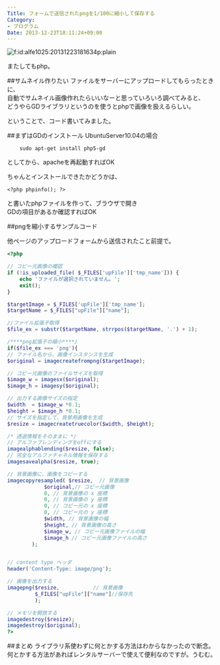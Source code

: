 ```yaml
---
Title: フォームで送信されたpngを1/100に縮小して保存する
Category:
- プログラム
Date: 2013-12-23T18:11:24+09:00
---
```


<p><span itemscope itemtype="http://schema.org/Photograph"><img src="http://cdn-ak.f.st-hatena.com/images/fotolife/a/alfe1025/20131223/20131223181634.png" alt="f:id:alfe1025:20131223181634p:plain" title="f:id:alfe1025:20131223181634p:plain" class="hatena-fotolife" itemprop="image"></span></p>


またしてもphp。  

##サムネイル作りたい
ファイルをサーバーにアップロードしてもらったときに、  
自動でサムネイル画像作れたらいいなーと思っていろいろ調べてみると、  
どうやらGDライブラリというのを使うとphpで画像を扱えるらしい。

ということで、コード書いてみました。



<!-- more -->


##まずはGDのインストール
UbuntuServer10.04の場合

```
    sudo apt-get install php5-gd
```


としてから、apacheを再起動すればOK

ちゃんとインストールできたかどうかは、
```
<?php phpinfo(); ?>
```
と書いたphpファイルを作って、ブラウザで開き  
GDの項目があるか確認すればOK

##pngを縮小するサンプルコード

他ページのアップロードフォームから送信されたこと前提で。

```php
<?php

// コピー元画像の確認
if (!is_uploaded_file( $_FILES['upFile']['tmp_name'])) {
    echo 'ファイルが選択されていません。';
    exit();
}

$targetImage = $_FILES['upFile']['tmp_name'];
$targetName = $_FILES["upFile"]["name"];

//ファイル拡張子取得
$file_ex = substr($targetName, strrpos($targetName, '.') + 1);

/****png拡張子の縮小****/
if($file_ex === 'png'){
// ファイル名から、画像インスタンスを生成
$original = imagecreatefrompng($targetImage);

// コピー元画像のファイルサイズを取得
$image_w = imagesx($original);
$image_h = imagesy($original);

// 出力する画像サイズの指定
$width  = $image_w *0.1;
$height = $image_h *0.1;
// サイズを指定して、背景用画像を生成
$resize = imagecreatetruecolor($width, $height);

/* 透過情報をそのままに */
// アルファブレンディングをoffにする 
imagealphablending($resize, false); 
// 完全なアルファチャネル情報を保存する
imagesavealpha($resize, true);

// 背景画像に、画像をコピーする
imagecopyresampled(	$resize,  // 背景画像
			$original,// コピー元画像
			0, // 背景画像の x 座標
			0, // 背景画像の y 座標
			0, // コピー元の x 座標
			0, // コピー元の y 座標
			$width, // 背景画像の幅
			$height, // 背景画像の高さ
			$image_w, // コピー元画像ファイルの幅
			$image_h // コピー元画像ファイルの高さ
		);


// content type ヘッダ
header('Content-Type: image/png');

// 画像を出力する
imagepng($resize,           // 背景画像
         $_FILES["upFile"]["name"]//保存先
         );

// メモリを開放する
imagedestroy($resize);
imagedestroy($original);
?>

```

##まとめ
ライブラリ系使わずに何とかする方法はわからなかったので断念。  
何とかする方法があればレンタルサーバーで使えて便利なのですが。うむむ。
